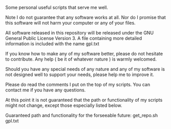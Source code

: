 Some personal useful scripts that serve me well. 

Note I do not guarantee that any software works at all. Nor do I promise 
that this software will not harm your computer or any of your files.

All software released in this repository will be released under the
GNU General Public License Version 3. A file containing more detailed information
is included with the name gpl.txt 

If you know how to make any of my software better, please do not hesitate to contribute.
Any help ( be it of whatever nature ) is warmly welcomed.

Should you have any special needs of any nature and any of my software is not designed 
well to support your needs, please help me to improve it.

Please do read the comments I put on the top of my scripts. You can contact me
if you have any questions.

At this point it is not guaranteed that the path or functionality of my scripts
might not change, except those especially listed below.

Guaranteed path and functionality for the forseeable future:
get_repo.sh
gpl.txt
